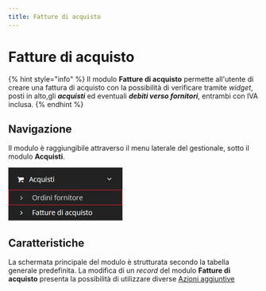 ```yaml
---
title: Fatture di acquisto
---
```


# Fatture di acquisto

{% hint style="info" %}
Il modulo **Fatture di acquisto** permette all'utente di creare una fattura di acquisto con la possibilità di verificare tramite _widget_, posti in alto,gli _**acquisti**_ ed eventuali _**debiti verso fornitori**_, entrambi con IVA inclusa.
{% endhint %}

## Navigazione

Il modulo è raggiungibile attraverso il menu laterale del gestionale, sotto il modulo **Acquisti**.

![Screenshot navigazione fatture di acquisto](../../../.gitbook/assets/posizionefatturediacquisto.PNG)

## Caratteristiche

La schermata principale del modulo è strutturata secondo la tabella generale predefinita. La modifica di un _record_ del modulo **Fatture di acquisto** presenta la possibilità di utilizzare diverse [Azioni aggiuntive](plugin1.md)


